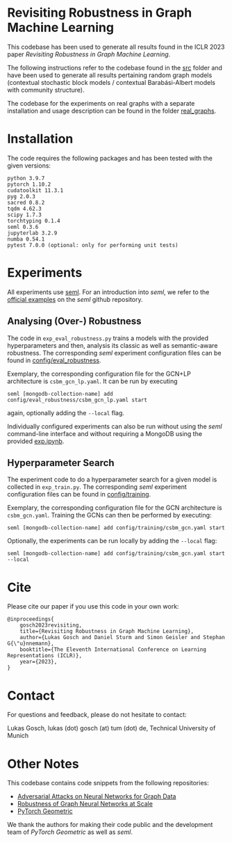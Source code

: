 # Revisiting Robustness in Graph Machine Learning

This codebase has been used to generate all results found in the ICLR 2023 paper *Revisiting Robustness in Graph Machine Learning*. 

The following instructions refer to the codebase found in the [src](src/) folder and have been used to generate all results pertaining random graph models (contextual stochastic block models / contextual Barabási-Albert models with community structure).

The codebase for the experiments on real graphs with a separate installation and usage description can be found in the folder [real_graphs](real_graphs/).

# Installation

The code requires the following packages and has been tested with the given versions:

```
python 3.9.7
pytorch 1.10.2
cudatoolkit 11.3.1
pyg 2.0.3
sacred 0.8.2
tqdm 4.62.3
scipy 1.7.3
torchtyping 0.1.4
seml 0.3.6
jupyterlab 3.2.9
numba 0.54.1
pytest 7.0.0 (optional: only for performing unit tests)
```

# Experiments

All experiments use [seml](https://github.com/TUM-DAML/seml). For an introduction into *seml*, we refer to the [official examples](https://github.com/TUM-DAML/seml/tree/master/examples) on the *seml* github repository. 

## Analysing (Over-) Robustness

The code in `exp_eval_robustness.py` trains a models with the provided hyperparameters and then, analysis its classic as well as semantic-aware robustness. The corresponding *seml* experiment configuration files can be found in [config/eval_robustness](config/eval_robustness/). 

Exemplary, the corresponding configuration file for the GCN+LP architecture is `csbm_gcn_lp.yaml`. It can be run by executing

```
seml [mongodb-collection-name] add config/eval_robustness/csbm_gcn_lp.yaml start
```

again, optionally adding the `--local` flag. 

Individually configured experiments can also be run without using the *seml* command-line interface and without requiring a MongoDB using the provided [exp.ipynb](exp.ipynb). 

## Hyperparameter Search

The experiment code to do a hyperparameter search for a given model is collected in `exp_train.py`. The corresponding *seml* experiment configuration files can be found in [config/training](config/training).

Exemplary, the corresponding configuration file for the GCN architecture is `csbm_gcn.yaml`. Training the GCNs can then be performed by executing:

```
seml [mongodb-collection-name] add config/training/csbm_gcn.yaml start
```

Optionally, the experiments can be run locally by adding the `--local` flag:

```
seml [mongodb-collection-name] add config/training/csbm_gcn.yaml start --local
```


# Cite

Please cite our paper if you use this code in your own work:

```
@inproceedings{
    gosch2023revisiting,
    title={Revisiting Robustness in Graph Machine Learning},
    author={Lukas Gosch and Daniel Sturm and Simon Geisler and Stephan G{\"u}nnemann},
    booktitle={The Eleventh International Conference on Learning Representations (ICLR)},
    year={2023},
}
```

# Contact

For questions and feedback, please do not hesitate to contact:

Lukas Gosch, lukas (dot) gosch (at) tum (dot) de, Technical University of Munich

# Other Notes

This codebase contains code snippets from the following repositories:

- [Adversarial Attacks on Neural Networks for Graph Data](https://github.com/danielzuegner/nettack)
- [Robustness of Graph Neural Networks at Scale](https://github.com/sigeisler/robustness_of_gnns_at_scale)
- [PyTorch Geometric](https://github.com/pyg-team/pytorch_geometric)

We thank the authors for making their code public and the development team of *PyTorch Geometric* as well as *seml*.
